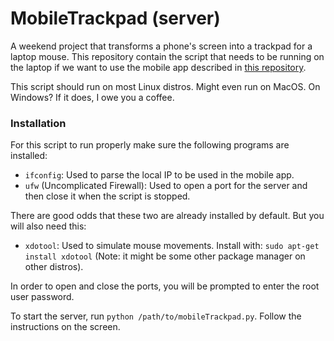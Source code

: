 # MobileTrackpad (server)

A weekend project that transforms a phone's screen into a trackpad for a laptop mouse. This repository contain the script that 
needs to be running on the laptop if we want to use the mobile app described in [this repository](https://github.com/lukakralj/MobileTrackpad).

This script should run on most Linux distros. Might even run on MacOS. On Windows? If it does, I owe you a coffee.

### Installation

For this script to run properly make sure the following programs are installed:

  - `ifconfig`: Used to parse the local IP to be used in the mobile app.
  - `ufw` (Uncomplicated Firewall): Used to open a port for the server and then close it when the script is stopped.

There are good odds that these two are already installed by default. But you will also need this:
  - `xdotool`: Used to simulate mouse movements. Install with: `sudo apt-get install xdotool` (Note: it might be some other package manager on other distros).
  
In order to open and close the ports, you will be prompted to enter the root user password.

To start the server, run `python /path/to/mobileTrackpad.py`. Follow the instructions on the screen.
